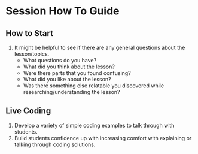 # Session How To Guide

## How to Start

1. It might be helpful to see if there are any general questions about the lesson/topics.
    * What questions do you have?
    * What did you think about the lesson?
    * Were there parts that you found confusing?
    * What did you like about the lesson?
    * Was there something else relatable you discovered while researching/understanding the lesson?

## Live Coding

1. Develop a variety of simple coding examples to talk through with students. 
1. Build students confidence up with increasing comfort with explaining or talking through coding solutions.
